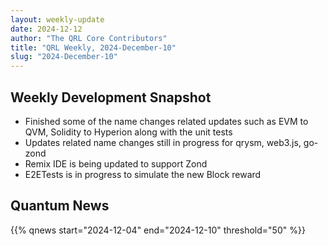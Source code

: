 ```yaml
---
layout: weekly-update
date: 2024-12-12
author: "The QRL Core Contributors"
title: "QRL Weekly, 2024-December-10"
slug: "2024-December-10"
---
```


## Weekly Development Snapshot

- Finished some of the name changes related updates such as EVM to QVM, Solidity to Hyperion along with the unit tests 
- Updates related name changes still in progress for qrysm, web3.js, go-zond
- Remix IDE is being updated to support Zond
- E2ETests is in progress to simulate the new Block reward

<!--more-->

## Quantum News

{{% qnews start="2024-12-04" end="2024-12-10" threshold="50" %}}
